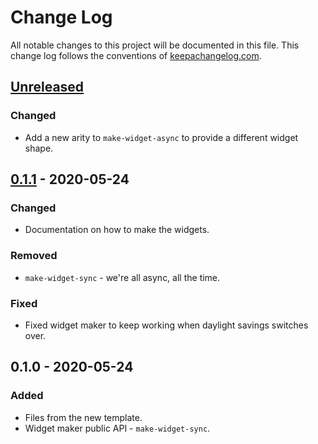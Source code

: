 # Change Log
All notable changes to this project will be documented in this file. This change log follows the conventions of [keepachangelog.com](http://keepachangelog.com/).

## [Unreleased]
### Changed
- Add a new arity to `make-widget-async` to provide a different widget shape.

## [0.1.1] - 2020-05-24
### Changed
- Documentation on how to make the widgets.

### Removed
- `make-widget-sync` - we're all async, all the time.

### Fixed
- Fixed widget maker to keep working when daylight savings switches over.

## 0.1.0 - 2020-05-24
### Added
- Files from the new template.
- Widget maker public API - `make-widget-sync`.

[Unreleased]: https://github.com/your-name/cool/compare/0.1.1...HEAD
[0.1.1]: https://github.com/your-name/cool/compare/0.1.0...0.1.1
